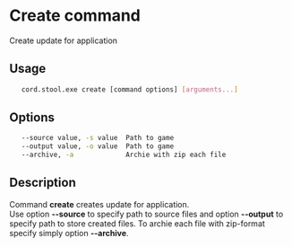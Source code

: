 # Create command
   Create update for application

## Usage
```sh
   cord.stool.exe create [command options] [arguments...]
```

## Options
```sh
   --source value, -s value  Path to game
   --output value, -o value  Path to game
   --archive, -a             Archie with zip each file
```

## Description
   Command **create** creates update for application.</br>
   Use option **--source** to specify path to source files and option **--output** to specify path to store created files. To archie each file with zip-format specify simply option **--archive**.
